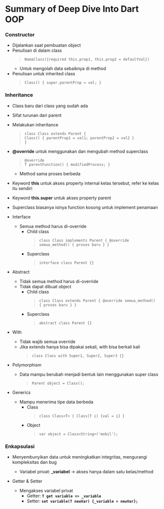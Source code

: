 # Summary of Deep Dive Into Dart OOP

### Constructor

- Dijalankan saat pembuatan object
- Penulisan di dalam class
  > `NamaClass({required this.prop1, this.prop2 = defaultVal})`
  - Untuk mengolah data sebaiknya di method
- Penulisan untuk inherited class
  > `Class() { super.parentProp = val; }`

### Inheritance

- Class baru dari class yang sudah ada
- Sifat turunan dari parent
- Melakukan inheritance
  > `class Class extends Parent {`  
  > `Class() { parentProp1 = val1; parentProp2 = val2 }`  
  > `}`
- **@override** untuk menggunakan dan mengubah method superclass
  > `@override`  
  > `T parentFunction() { modifiedProcess; }`
  - Method sama proses berbeda
- Keyword **this** untuk akses property internal kelas tersebut, refer ke kelas itu sendiri
- Keyword **this.super** untuk akses property parent

- Superclass biasanya isinya function kosong untuk implement penamaan
- Interface

  - Semua method harus di-override
    - Child class
      > `class Class implements Parent { @override semua_method() { proses baru } }`
    - Superclass
      > `interface class Parent {}`

- Abstract

  - Tidak semua method harus di-override
  - Tidak dapat dibuat object
    - Child class
      > `class Class extends Parent { @override semua_method() { proses baru } }`
    - Superclass
      > `abstract class Parent {}`

- With

  - Tidak wajib semua override
  - Jika extends hanya bisa dipakai sekali, with bisa berkali kali
    > `class Class with Super1, Super2, Super3 {}`

- Polymorphism

  - Data mampu berubah menjadi bentuk lain menggunakan super class
    > `Parent object = Class();`

- Generics

  - Mampu menerima tipe data berbeda
    - Class
      > `class Class<T> { Class(T i) {val = i} }`
    - Object
      > `var object = Class<String>('mobil');`

### Enkapsulasi

- Menyembunyikan data untuk meningkatkan integritas, mengurangi kompleksitas dan bug

  - Variabel privat: **\_variabel** -> akses hanya dalam satu kelas/method

- Getter & Setter
  - Mengakses variabel privat
    - Getter: **`T get variable => _variable`**
    - Setter: **`set variable(T newVar) {_variable = newVar};`**
